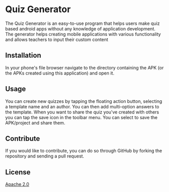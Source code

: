 # Quiz Generator
The Quiz Generator is an easy-to-use program that helps users make quiz based android apps without any knowledge of application development.
The generator helps creating mobile applications with various functionality and allows teachers to input their custom content

## Installation
In your phone's file browser navigate to the directory containing the APK (or the APKs created using this application) and open it. 

## Usage
You can create new quizzes by tapping the floating action button, selecting a template name and an author. You can then add multi-option answers to the template. When you want to share the quiz you've created with others you can tap the save icon in the toolbar menu. You can select to save the APK/project and share them.

## Contribute
If you would like to contribute, you can do so through GitHub by forking the repository and sending a pull request.

## License
[Apache 2.0](https://github.com/Teamexe/Quiz-Generator/blob/master/LICENSE)
